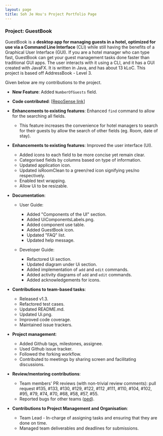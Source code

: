 ```yaml
---
layout: page
title: Soh Je Hou's Project Portfolio Page
---
```


### Project: GuestBook

GuestBook is a **desktop app for managing guests in a hotel,
optimized for use via a Command Line Interface** (CLI)
while still having the benefits of a Graphical User Interface (GUI).
If you are a hotel manager who can type fast, GuestBook can get your
guest management tasks done faster than traditional GUI apps.
The user interacts with it using a CLI, and it has a GUI created with JavaFX.
It is written in Java, and has about 13 kLoC.
This project is based off AddressBook - Level 3.

Given below are my contributions to the project.

* **New Feature**: Added `NumberOfGuests` field.

* **Code contributed**: [[RepoSense link](https://nus-cs2103-ay2223s1.github.io/tp-dashboard/?search=&sort=groupTitle&sortWithin=title&timeframe=commit&mergegroup=&groupSelect=groupByRepos&breakdown=true&checkedFileTypes=docs~functional-code~test-code~other&since=2022-09-16&tabOpen=true&tabType=authorship&tabAuthor=jehousoh&tabRepo=AY2223S1-CS2103T-W16-1%2Ftp%5Bmaster%5D&authorshipIsMergeGroup=false&authorshipFileTypes=&authorshipIsBinaryFileTypeChecked=false&authorshipIsIgnoredFilesChecked=false)]

* **Enhancements to existing features**: Enhanced `find` command to allow for the searching all fields.
  * This feature increases the convenience for hotel managers to search for their guests by allow the search of other
    fields (eg. Room, date of stay).

* **Enhancements to existing features**: Improved the user interface (UI).
  * Added icons to each field to be more concise yet remain clear.
  * Categorised fields by columns based on type of information.
  * Updated application icon.
  * Updated isRoomClean to a green/red icon signifying yes/no respectively.
  * Enabled text wrapping.
  * Allow Ui to be resizable.

* **Documentation**:
  * User Guide:
    * Added "Components of the UI" section.
    * Added UiComponentsLabels.png.
    * Added component use table.
    * Added GuestBook icon.
    * Updated "FAQ" list.
    * Updated help message.

  * Developer Guide:
    * Refactored Ui section.
    * Updated diagram under Ui section.
    * Added implementation of `add` and `edit` commands.
    * Added activity diagrams of `add` and `edit` commands.
    * Added acknowledgements for icons.

* **Contributions to team-based tasks**:
  * Released v1.3.
  * Refactored test cases.
  * Updated README.md.
  * Updated Ui.png.
  * Improved code coverage.
  * Maintained issue trackers.

* **Project management**:
  * Added Github tags, milestones, assignee.
  * Used Github issue tracker.
  * Followed the forking workflow.
  * Contributed to meetings by sharing screen and facilitating discussions.

* **Review/mentoring contributions**:
  * Team members' PR reviews (with non-trivial review comments): pull request #135, #133, #130, #129, #122, #112
    ,#111, #110, #104, #102, #95, #79, #74, #70, #68, #58, #57, #55.
  * Reported bugs for other teams ([ped](https://github.com/jehousoh/ped/issues)).

* **Contributions to Project Management and Organisation**:
  * Team Lead - In-charge of assigning tasks and ensuring that they are done on time.
  * Managed team deliverables and deadlines for submissions.
